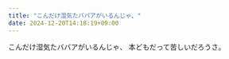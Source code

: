 ```yaml
---
title: "こんだけ湿気たババアがいるんじゃ、"
date: 2024-12-20T14:18:19+09:00
---
```

こんだけ湿気たババアがいるんじゃ、
本どもだって苦しいだろうさ。
